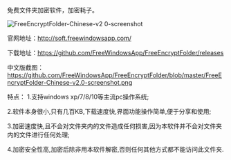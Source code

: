免费文件夹加密软件，加密耗子。

![FreeEncryptFolder-Chinese-v2 0-screenshot](https://user-images.githubusercontent.com/58068964/70383175-3a336880-19a4-11ea-8141-f3692bfa1d78.png)


官网地址：http://soft.freewindowsapp.com/

下载地址：https://github.com/FreeWindowsApp/FreeEncryptFolder/releases


中文版截图：https://github.com/FreeWindowsApp/FreeEncryptFolder/blob/master/FreeEncryptFolder-Chinese-v2.0-screenshot.png



特点： 
1.支持windows xp/7/8/10等主流pc操作系统; 

2.软件本身很小,只有几百KB,下载速度快,界面功能操作简单,便于分享和使用; 

3.加密速度快,且不会对文件夹内的文件造成任何损害,因为本软件并不会对文件夹内的文件进行任何处理; 

4.加密安全性高,加密后除非用本软件解密,否则任何其他方式都不能访问此文件夹. 
